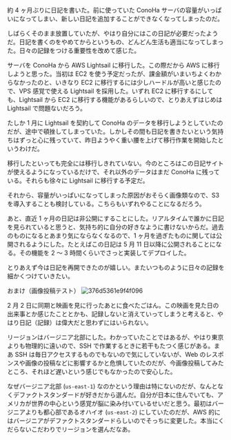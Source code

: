 約 4 ヶ月ぶりに日記を書いた。前に使っていた ConoHa サーバの容量がいっぱいになってしまい、新しい日記を追加することができなくなってしまったのだ。

しばらくそのまま放置していたが、やはり自分にはこの日記が必要だったようだ。日記を書くのをやめてからというもの、どんどん生活も適当になってしまった。日々の記録をつける重要性を改めて感じた。

サーバを ConoHa から AWS Lightsail に移行した。この際だから AWS に移行しようと思った。当初は EC2 を使う予定だったが、課金額がいまいちよくわからなかったのと、いきなり EC2 に移行するには少しハードルが高いと感じたので、VPS 感覚で使える Lightsail を採用した。いずれ EC2 に移行するにしても、Lightsail から EC2 に移行する機能があるらしいので、とりあえずはじめは Lightsail で問題ないだろう。

たしか 1 月に Lightsail を契約して ConoHa のデータを移行しようとしていたのだが、途中で頓挫してしまっていた。しかしその間も日記を書きたいという気持ちはずっと心に残っていて、昨日ようやく重い腰を上げて移行作業を開始したというわけだ。

移行したといっても完全には移行しきれていない。今のところはこの日記サイトが使えるようになっているだけで、それ以外のデータはまだ ConoHa に残っている。それらも徐々に Lightsail に移行する予定だ。

それから、容量がいっぱいになってしまった原因がおそらく画像類なので、S3 を導入することも検討している。こちらもいずれやることになるだろう。

あと、直近 1 ヶ月の日記は非公開にすることにした。リアルタイムで誰かに日記を見られていると思うと、気持ち的に自分の好きなように書けないからだ。過去のものになるとあまり気にならなくなるので、1 ヶ月を過ぎたものに関しては公開されるようにした。たとえばこの日記は 5 月 11 日以降に公開されることになる。その機能を 2 〜 3 時間くらいでさっと実装してデプロイした。

とりあえず今は日記を再開できたのが嬉しい。またいつものように日々の記録を細かくつけていきたい。

おまけ（画像投稿テスト）
![376d5361e9f4f096](/images/2020/04/376d5361e9f4f096.jpg)

2 月 2 日に同期と映画を見に行ったあとに食べたごはん。この映画を見た日の出来事とか感じたこととかも、記録しないと消えていってしまうと考えると、やはり日記（記録）は偉大だと思わずにはいられない。

リージョンはバージニア北部にした。わかっていたことではあるが、やはり東京よりも物理的に遠いので、SSH で作業するときに若干もたつく感じがある。まあ SSH は毎日アクセスするものでもないので気にしていないが、Web のレスポンスや画像の投稿などに影響するかと危惧していたのだが、今画像投稿してみたところ、それほど遅いという感じでもなかったので安心した。

なぜバージニア北部 (`us-east-1`) なのかという理由は特にないのだが、なんとなくデファクトスタンダードが好きだから選んだ。自分が日本に住んでいても、アメリカが世界の中心という感覚が脳に染み付いているせいだと思う。最初はバージニアよりも都心部であるオハイオ (`us-east-2`) にしていたのだが、AWS 的にはバージニアがデファクトスタンダードらしいのでそっちに変更した。本当にくだらないこだわりでリージョンを選んだなあ。
